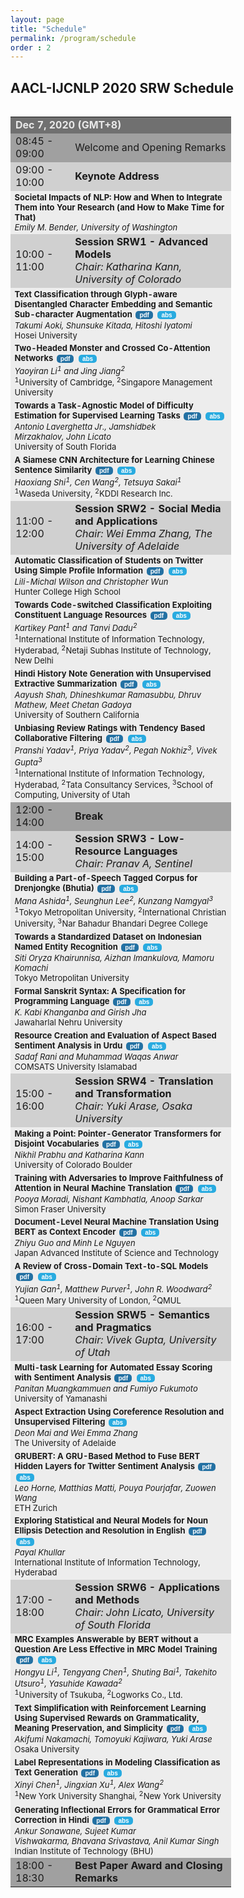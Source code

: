 ```yaml
---
layout: page
title: "Schedule"
permalink: /program/schedule
order : 2
---
```


<style>
input {
  font-size: 10px;
  font-weight: bold;
  color: white;
  background: #29ABE0;
  border-radius: 5px;
  border:none;
  margin: 2px;
}
.pdf_input {
  font-size: 10px;
  font-weight: bold;
  color: white;
  background: #2471A3;
  border-radius: 5px;
  border:none;
  margin: 2px;
}
</style>

## AACL-IJCNLP 2020 SRW Schedule
<div style="float:left; width:70%; font-size: 15px;"> <table> <tbody>
<tr bgcolor="#707070"> <td colspan="2"> <font color="#e9e9e9"> <b>Dec 7, 2020 (GMT+8)</b> </font> </td> </tr>

<tr bgcolor="#a0a0a0">
  <td> 08:45 - 09:00 </td>
  <td> Welcome and Opening Remarks </td>
</tr>

<tr bgcolor="#d0d0d0">
  <td> 09:00 - 10:00 </td>
  <td> <b>Keynote Address</b> </td>
</tr>

<tr bgcolor="#ededed">
  <td colspan="2" style="font-size: small;">
  <b>Societal Impacts of NLP: How and When to Integrate Them into Your Research (and How to Make Time for That) </b> <br>
  <i>Emily M. Bender, University of Washington</i>
  </td>
</tr>

<tr bgcolor="#d0d0d0">
  <td> 10:00 - 11:00 </td>
  <td>
  <b>Session SRW1 - Advanced Models</b> <br> 
  <i>Chair: Katharina Kann, University of Colorado</i>
  </td>
</tr>

<tr bgcolor="#ededed">
  <td colspan="2" style="font-size: small;">
  <b>Text Classification through Glyph-aware Disentangled Character Embedding and Semantic Sub-character Augmentation</b>
  <form action="{{ site.baseurl }}/pdfs/1040_Paper.pdf" style='display: inline;'> <input class='pdf_input' type='submit' value='pdf' /> </form>
  <form action="{{ site.baseurl }}/accepted/1040.html" style='display: inline;'> <input type='submit' value='abs' /> </form> <br>
  <em>Takumi Aoki,&nbsp;Shunsuke Kitada,&nbsp;Hitoshi Iyatomi</em><br>
  Hosei University
  </td>
</tr>

<tr bgcolor="#ededed">
  <td colspan="2" style="font-size: small;">
  <b>Two-Headed Monster and Crossed Co-Attention Networks</b>
  <form action="{{ site.baseurl }}/pdfs/1049_Paper.pdf" style='display: inline;'> <input class='pdf_input' type='submit' value='pdf' /> </form>
  <form action="{{ site.baseurl }}/accepted/1049.html" style='display: inline;'> <input type='submit' value='abs' /> </form> <br>
  <em>Yaoyiran Li<sup>1</sup> and Jing Jiang<sup>2</sup></em><br>
  <sup>1</sup>University of Cambridge, <sup>2</sup>Singapore Management University
  </td>
</tr>

<tr bgcolor="#ededed">
  <td colspan="2" style="font-size: small;">
  <b>Towards a Task-Agnostic Model of Difficulty Estimation for Supervised Learning Tasks</b>
  <form action="{{ site.baseurl }}/pdfs/1052_Paper.pdf" style='display: inline;'> <input class='pdf_input' type='submit' value='pdf' /> </form>
  <form action="{{ site.baseurl }}/accepted/1052.html" style='display: inline;'> <input type='submit' value='abs' /> </form> <br>
  <em>Antonio Laverghetta Jr.,&nbsp;Jamshidbek Mirzakhalov,&nbsp;John Licato</em><br>
  University of South Florida
  </td>
</tr>

<tr bgcolor="#ededed">
  <td colspan="2" style="font-size: small;">
  <b>A Siamese CNN Architecture for Learning Chinese Sentence Similarity</b>
  <form action="{{ site.baseurl }}/pdfs/1062_Paper.pdf" style='display: inline;'> <input class='pdf_input' type='submit' value='pdf' /> </form>
  <form action="{{ site.baseurl }}/accepted/1062.html" style='display: inline;'> <input type='submit' value='abs' /> </form> <br>
  <em>Haoxiang Shi<sup>1</sup>,&nbsp;Cen Wang<sup>2</sup>,&nbsp;Tetsuya Sakai<sup>1</sup></em><br>
  <sup>1</sup>Waseda University, <sup>2</sup>KDDI Research Inc.
  </td>
</tr>

<tr bgcolor="#d0d0d0">
  <td> 11:00 - 12:00 </td>
  <td>
  <b>Session SRW2 - Social Media and Applications</b> <br>
  <i>Chair: Wei Emma Zhang, The University of Adelaide</i>
  </td>
</tr>

<tr bgcolor="#ededed">
  <td colspan="2" style="font-size: small;">
  <b>Automatic Classification of Students on Twitter Using Simple Profile Information</b>
  <form action="{{ site.baseurl }}/pdfs/1050_Paper.pdf" style='display: inline;'> <input class='pdf_input' type='submit' value='pdf' /> </form>
  <form action="{{ site.baseurl }}/accepted/1050.html" style='display: inline;'> <input type='submit' value='abs' /> </form> <br>
  <em>Lili-Michal Wilson and Christopher Wun</em><br>
  Hunter College High School
  </td>
</tr>

<tr bgcolor="#ededed">
  <td colspan="2" style="font-size: small;">
  <b>Towards Code-switched Classification Exploiting Constituent Language Resources</b>
  <form action="{{ site.baseurl }}/pdfs/1047_Paper.pdf" style='display: inline;'> <input class='pdf_input' type='submit' value='pdf' /> </form>
  <form action="{{ site.baseurl }}/accepted/1047.html" style='display: inline;'> <input type='submit' value='abs' /> </form> <br>
  <em>Kartikey Pant<sup>1</sup> and Tanvi Dadu<sup>2</sup></em><br>
  <sup>1</sup>International Institute of Information Technology, Hyderabad, <sup>2</sup>Netaji Subhas Institute of Technology, New Delhi
  </td>
</tr>

<tr bgcolor="#ededed">
  <td colspan="2" style="font-size: small;">
  <b>Hindi History Note Generation with Unsupervised Extractive Summarization</b>
  <form action="{{ site.baseurl }}/pdfs/1055_Paper.pdf" style='display: inline;'> <input class='pdf_input' type='submit' value='pdf' /> </form>
  <form action="{{ site.baseurl }}/accepted/1055.html" style='display: inline;'> <input type='submit' value='abs' /> </form> <br>
  <em>Aayush Shah,&nbsp;Dhineshkumar Ramasubbu,&nbsp;Dhruv Mathew,&nbsp;Meet Chetan Gadoya</em><br>
  University of Southern California
  </td>
</tr>

<tr bgcolor="#ededed">
  <td colspan="2" style="font-size: small;">
  <b>Unbiasing Review Ratings with Tendency Based Collaborative Filtering</b>
  <form action="{{ site.baseurl }}/pdfs/1032_Paper.pdf" style='display: inline;'> <input class='pdf_input' type='submit' value='pdf' /> </form>
  <form action="{{ site.baseurl }}/accepted/1032.html" style='display: inline;'> <input type='submit' value='abs' /> </form> <br>
  <em>Pranshi Yadav<sup>1</sup>,&nbsp;Priya Yadav<sup>2</sup>,&nbsp;Pegah Nokhiz<sup>3</sup>,&nbsp;Vivek Gupta<sup>3</sup></em><br>
  <sup>1</sup>International Institute of Information Technology, Hyderabad, <sup>2</sup>Tata Consultancy Services, <sup>3</sup>School of Computing, University of Utah
  </td>
</tr>

<tr bgcolor="#a0a0a0">
  <td> 12:00 - 14:00 </td>
  <td> <b>Break</b> </td>
</tr>

<tr bgcolor="#d0d0d0">
  <td> 14:00 - 15:00 </td>
  <td>
  <b>Session SRW3 - Low-Resource Languages</b> <br>
  <i>Chair: Pranav A, Sentinel </i> 
  </td>
</tr>

<tr bgcolor="#ededed">
  <td colspan="2" style="font-size: small;">
  <b>Building a Part-of-Speech Tagged Corpus for Drenjongke (Bhutia)</b>
  <form action="{{ site.baseurl }}/pdfs/1031_Paper.pdf" style='display: inline;'> <input class='pdf_input' type='submit' value='pdf' /> </form>
  <form action="{{ site.baseurl }}/accepted/1031.html" style='display: inline;'> <input type='submit' value='abs' /> </form> <br>
  <em>Mana Ashida<sup>1</sup>,&nbsp;Seunghun Lee<sup>2</sup>,&nbsp;Kunzang Namgyal<sup>3</sup></em><br>
  <sup>1</sup>Tokyo Metropolitan University, <sup>2</sup>International Christian University, <sup>3</sup>Nar Bahadur Bhandari Degree College
  </td>
</tr>

<tr bgcolor="#ededed">
  <td colspan="2" style="font-size: small;">
  <b>Towards a Standardized Dataset on Indonesian Named Entity Recognition</b>
  <form action="{{ site.baseurl }}/pdfs/1035_Paper.pdf" style='display: inline;'> <input class='pdf_input' type='submit' value='pdf' /> </form>
  <form action="{{ site.baseurl }}/accepted/1035.html" style='display: inline;'> <input type='submit' value='abs' /> </form> <br>
  <em>Siti Oryza Khairunnisa,&nbsp;Aizhan Imankulova,&nbsp;Mamoru Komachi</em><br>
  Tokyo Metropolitan University
  </td>
</tr>

<tr bgcolor="#ededed">
  <td colspan="2" style="font-size: small;">
  <b>Formal Sanskrit Syntax: A Specification for Programming Language</b>
  <form action="{{ site.baseurl }}/pdfs/1046_Paper.pdf" style='display: inline;'> <input class='pdf_input' type='submit' value='pdf' /> </form>
  <form action="{{ site.baseurl }}/accepted/1046.html" style='display: inline;'> <input type='submit' value='abs' /> </form> <br>
  <em>K. Kabi Khanganba and Girish Jha</em><br>
  Jawaharlal Nehru University
  </td>
</tr>

<tr bgcolor="#ededed">
  <td colspan="2" style="font-size: small;">
  <b>Resource Creation and Evaluation of Aspect Based Sentiment Analysis in Urdu</b>
  <form action="{{ site.baseurl }}/pdfs/1019_Paper.pdf" style='display: inline;'> <input class='pdf_input' type='submit' value='pdf' /> </form>
  <form action="{{ site.baseurl }}/accepted/1019.html" style='display: inline;'> <input type='submit' value='abs' /> </form> <br>
  <em>Sadaf Rani and Muhammad Waqas Anwar</em><br>
  COMSATS University Islamabad
  </td>
</tr>

<tr bgcolor="#d0d0d0">
  <td> 15:00 - 16:00 </td>
  <td>
  <b>Session SRW4 - Translation and Transformation</b> <br>
  <i>Chair: Yuki Arase, Osaka University</i>
  </td>
</tr>

<tr bgcolor="#ededed">
  <td colspan="2" style="font-size: small;">
  <b>Making a Point: Pointer-Generator Transformers for Disjoint Vocabularies</b>
  <form action="{{ site.baseurl }}/pdfs/1059_Paper.pdf" style='display: inline;'> <input class='pdf_input' type='submit' value='pdf' /> </form>
  <form action="{{ site.baseurl }}/accepted/1059.html" style='display: inline;'> <input type='submit' value='abs' /> </form> <br>
  <em>Nikhil Prabhu and Katharina Kann</em><br>
  University of Colorado Boulder
  </td>
</tr>

<tr bgcolor="#ededed">
  <td colspan="2" style="font-size: small;">
  <b>Training with Adversaries to Improve Faithfulness of Attention in Neural Machine Translation</b>
  <form action="{{ site.baseurl }}/pdfs/1051_Paper.pdf" style='display: inline;'> <input class='pdf_input' type='submit' value='pdf' /> </form>
  <form action="{{ site.baseurl }}/accepted/1051.html" style='display: inline;'> <input type='submit' value='abs' /> </form> <br>
  <em>Pooya Moradi,&nbsp;Nishant Kambhatla,&nbsp;Anoop Sarkar</em><br>
  Simon Fraser University
  </td>
</tr>

<tr bgcolor="#ededed">
  <td colspan="2" style="font-size: small;">
  <b>Document-Level Neural Machine Translation Using BERT as Context Encoder</b>
  <form action="{{ site.baseurl }}/pdfs/1064_Paper.pdf" style='display: inline;'> <input class='pdf_input' type='submit' value='pdf' /> </form>
  <form action="{{ site.baseurl }}/accepted/1064.html" style='display: inline;'> <input type='submit' value='abs' /> </form> <br>
  <em>Zhiyu Guo and Minh Le Nguyen</em><br>
  Japan Advanced Institute of Science and Technology
  </td>
</tr>

<tr bgcolor="#ededed">
  <td colspan="2" style="font-size: small;">
  <b>A Review of Cross-Domain Text-to-SQL Models</b>
  <form action="{{ site.baseurl }}/pdfs/1029_Paper.pdf" style='display: inline;'> <input class='pdf_input' type='submit' value='pdf' /> </form>
  <form action="{{ site.baseurl }}/accepted/1029.html" style='display: inline;'> <input type='submit' value='abs' /> </form> <br>
  <em>Yujian Gan<sup>1</sup>,&nbsp;Matthew Purver<sup>1</sup>,&nbsp;John R. Woodward<sup>2</sup></em><br>
  <sup>1</sup>Queen Mary University of London, <sup>2</sup>QMUL
  </td>
</tr>

<tr bgcolor="#d0d0d0">
  <td> 16:00 - 17:00 </td>
  <td>
  <b>Session SRW5 - Semantics and Pragmatics</b> <br>
  <i>Chair: Vivek Gupta, University of Utah</i>
  </td>
</tr>

<tr bgcolor="#ededed">
  <td colspan="2" style="font-size: small;">
  <b>Multi-task Learning for Automated Essay Scoring with Sentiment Analysis</b>
  <form action="{{ site.baseurl }}/pdfs/1054_Paper.pdf" style='display: inline;'> <input class='pdf_input' type='submit' value='pdf' /> </form>
  <form action="{{ site.baseurl }}/accepted/1054.html" style='display: inline;'> <input type='submit' value='abs' /> </form> <br>
  <em>Panitan Muangkammuen and Fumiyo Fukumoto</em><br>
  University of Yamanashi
  </td>
</tr>

<tr bgcolor="#ededed">
  <td colspan="2" style="font-size: small;">
  <b>Aspect Extraction Using Coreference Resolution and Unsupervised Filtering</b>
  <form action="{{ site.baseurl }}/accepted/1023.html" style='display: inline;'> <input type='submit' value='abs' /> </form> <br>
  <em>Deon Mai and Wei Emma Zhang</em><br>
  The University of Adelaide
  </td>
</tr>

<tr bgcolor="#ededed">
  <td colspan="2" style="font-size: small;">
  <b>GRUBERT: A GRU-Based Method to Fuse BERT Hidden Layers for Twitter Sentiment Analysis</b>
  <form action="{{ site.baseurl }}/pdfs/1025_Paper.pdf" style='display: inline;'> <input class='pdf_input' type='submit' value='pdf' /> </form>
  <form action="{{ site.baseurl }}/accepted/1025.html" style='display: inline;'> <input type='submit' value='abs' /> </form> <br>
  <em>Leo Horne,&nbsp;Matthias Matti,&nbsp;Pouya Pourjafar,&nbsp;Zuowen Wang</em><br>
  ETH Zurich
  </td>
</tr>

<tr bgcolor="#ededed">
  <td colspan="2" style="font-size: small;">
  <b>Exploring Statistical and Neural Models for Noun Ellipsis Detection and Resolution in English</b>
  <form action="{{ site.baseurl }}/pdfs/1017_Paper.pdf" style='display: inline;'> <input class='pdf_input' type='submit' value='pdf' /> </form>
  <form action="{{ site.baseurl }}/accepted/1017.html" style='display: inline;'> <input type='submit' value='abs' /> </form> <br>
  <em>Payal Khullar</em><br>
  International Institute of Information Technology, Hyderabad
  </td>
</tr>

<tr bgcolor="#d0d0d0">
  <td> 17:00 - 18:00 </td>
  <td>
  <b>Session SRW6 - Applications and Methods</b> <br>
  <i>Chair: John Licato, University of South Florida</i>
  </td>
</tr>

<tr bgcolor="#ededed">
  <td colspan="2" style="font-size: small;">
  <b>MRC Examples Answerable by BERT without a Question Are Less Effective in MRC Model Training</b>
  <form action="{{ site.baseurl }}/pdfs/1058_Paper.pdf" style='display: inline;'> <input class='pdf_input' type='submit' value='pdf' /> </form>
  <form action="{{ site.baseurl }}/accepted/1058.html" style='display: inline;'> <input type='submit' value='abs' /> </form> <br>
  <em>Hongyu Li<sup>1</sup>,&nbsp;Tengyang Chen<sup>1</sup>,&nbsp;Shuting Bai<sup>1</sup>,&nbsp;Takehito Utsuro<sup>1</sup>,&nbsp;Yasuhide Kawada<sup>2</sup></em><br>
  <sup>1</sup>University of Tsukuba, <sup>2</sup>Logworks Co., Ltd.
  </td>
</tr>

<tr bgcolor="#ededed">
  <td colspan="2" style="font-size: small;">
  <b>Text Simplification with Reinforcement Learning Using Supervised Rewards on Grammaticality, Meaning Preservation, and Simplicity</b>
  <form action="{{ site.baseurl }}/pdfs/1027_Paper.pdf" style='display: inline;'> <input class='pdf_input' type='submit' value='pdf' /> </form>
  <form action="{{ site.baseurl }}/accepted/1027.html" style='display: inline;'> <input type='submit' value='abs' /> </form> <br>
  <em>Akifumi Nakamachi,&nbsp;Tomoyuki Kajiwara,&nbsp;Yuki Arase</em><br>
  Osaka University
  </td>
</tr>

<tr bgcolor="#ededed">
  <td colspan="2" style="font-size: small;">
  <b>Label Representations in Modeling Classification as Text Generation</b>
  <form action="{{ site.baseurl }}/pdfs/1066_Paper.pdf" style='display: inline;'> <input class='pdf_input' type='submit' value='pdf' /> </form>
  <form action="{{ site.baseurl }}/accepted/1066.html" style='display: inline;'> <input type='submit' value='abs' /> </form> <br>
  <em>Xinyi Chen<sup>1</sup>,&nbsp;Jingxian Xu<sup>1</sup>,&nbsp;Alex Wang<sup>2</sup></em><br>
  <sup>1</sup>New York University Shanghai, <sup>2</sup>New York University
  </td>
</tr>

<tr bgcolor="#ededed">
  <td colspan="2" style="font-size: small;">
  <b>Generating Inflectional Errors for Grammatical Error Correction in Hindi</b>
  <form action="{{ site.baseurl }}/pdfs/1039_Paper.pdf" style='display: inline;'> <input class='pdf_input' type='submit' value='pdf' /> </form>
  <form action="{{ site.baseurl }}/accepted/1039.html" style='display: inline;'> <input type='submit' value='abs' /> </form> <br>
  <em>Ankur Sonawane,&nbsp;Sujeet Kumar Vishwakarma,&nbsp;Bhavana Srivastava,&nbsp;Anil Kumar Singh</em><br>
  Indian Institute of Technology (BHU)
  </td>
</tr>

<tr bgcolor="#a0a0a0">
  <td> 18:00 - 18:30 </td>
  <td> <b>Best Paper Award and Closing Remarks</b> </td>
</tr>
</tbody> </table> </div>

<br>
<br>
<br>

<script>mendeleyWebImporter = { open: function () { window.postMessage('0.523632117737538', 'https://www.softconf.com') } }</script>
